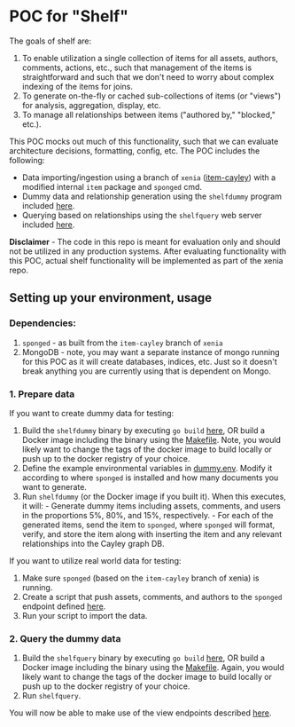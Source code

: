 # POC for "Shelf"

The goals of shelf are:

1. To enable utilization a single collection of items for all assets, authors, comments, actions, etc., such that management of the items is straightforward and such that we don't need to worry about complex indexing of the items for joins.
2. To generate on-the-fly or cached sub-collections of items (or "views") for analysis, aggregation, display, etc.
3. To manage all relationships between items ("authored by," "blocked," etc.).

This POC mocks out much of this functionality, such that we can evaluate architecture decisions, formatting, config, etc.  The POC includes the following:

- Data importing/ingestion using a branch of `xenia` ([item-cayley](https://github.com/coralproject/xenia/tree/item-cayley)) with a modified internal `item` package and `sponged` cmd.
- Dummy data and relationship generation using the `shelfdummy` program included [here](shelfdummy).
- Querying based on relationships using the `shelfquery` web server included [here](shelfquery).

**Disclaimer** - The code in this repo is meant for evaluation only and should not be utilized in any production systems.  After evaluating functionality with this POC, actual shelf functionality will be implemented as part of the xenia repo.

## Setting up your environment, usage

### Dependencies:

  1. `sponged` - as built from the `item-cayley` branch of `xenia`
  2. MongoDB - note, you may want a separate instance of mongo running for this POC as it will create databases, indices, etc.  Just so it doesn't break anything you are currently using that is dependent on Mongo.

### 1. Prepare data

If you want to create dummy data for testing:

  1. Build the `shelfdummy` binary by executing `go build` [here](shelfdummy), OR build a Docker image including the binary using the [Makefile](shelfdummy/Makefile).  Note, you would likely want to change the tags of the docker image to build locally or push up to the docker registry of your choice.
  2. Define the example environmental variables in [dummy.env](files/dummy.env).  Modify it according to where `sponged` is installed and how many documents you want to generate.
  3. Run `shelfdummy` (or the Docker image if you built it).  When this executes, it will:
    - Generate dummy items including assets, comments, and users in the proportions 5%, 80%, and 15%, respectively.
    - For each of the generated items, send the item to `sponged`, where `sponged` will format, verify, and store the item along with inserting the item and any relevant relationships into the Cayley graph DB.

If you want to utilize real world data for testing:

  1. Make sure `sponged` (based on the `item-cayley` branch of xenia) is running.
  2. Create a script that push assets, comments, and authors to the `sponged` endpoint defined [here](https://github.com/coralproject/xenia/blob/item-cayley/cmd/sponged/routes/routes.go#L108).
  3. Run your script to import the data.

### 2. Query the dummy data

1. Build the `shelfquery` binary by executing `go build` [here](shelfquery), OR build a Docker image including the binary using the [Makefile](shelfquery/Makefile).  Again, you would likely want to change the tags of the docker image to build locally or push up to the docker registry of your choice.
2. Run `shelfquery`.

You will now be able to make use of the view endpoints described [here](shelfquery/README.md).
